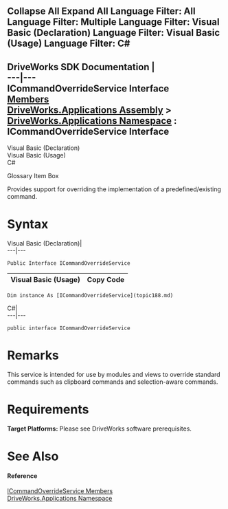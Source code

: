 Collapse All Expand All Language Filter: All  Language Filter: Multiple  Language Filter: Visual Basic (Declaration) Language Filter: Visual Basic (Usage) Language Filter: C#  
---  
DriveWorks SDK Documentation  |   
---|---  
ICommandOverrideService Interface   
[Members](topic189.md)   
[DriveWorks.Applications Assembly](topic13.md) > [DriveWorks.Applications Namespace](topic16.md) : ICommandOverrideService Interface  
---  
  
Visual Basic (Declaration)    
Visual Basic (Usage)    
C# 

Glossary Item Box

Provides support for overriding the implementation of a predefined/existing command. 

# Syntax

Visual Basic (Declaration)|   
---|---  
      
    
    Public Interface ICommandOverrideService   
  
Visual Basic (Usage)| Copy Code  
---|---  
      
    
    Dim instance As [ICommandOverrideService](topic188.md)  
  
C#|   
---|---  
      
    
    public interface ICommandOverrideService   
  
# Remarks

This service is intended for use by modules and views to override standard commands such as clipboard commands and selection-aware commands.

# Requirements

**Target Platforms:** Please see DriveWorks software prerequisites.

# See Also

#### Reference

[ICommandOverrideService Members](topic189.md)   
[DriveWorks.Applications Namespace](topic16.md)


